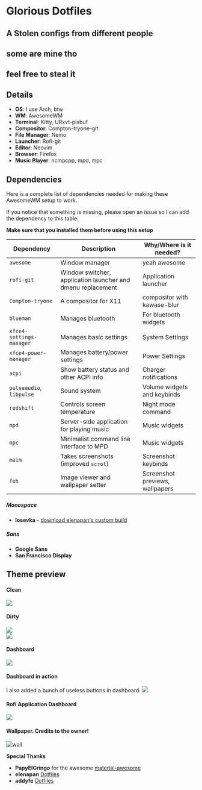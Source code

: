 
# Glorious Dotfiles
## A Stolen configs from different people
## **some are mine tho**
## **feel free to steal it**  

## Details
+ **OS**: I use Arch, btw
+ **WM**: AwesomeWM
+ **Terminal**: Kitty, URxvt-pixbuf
+ **Compositor**: Compton-tryone-git
+ **File Manager**: Nemo
+ **Launcher**: Rofi-git
+ **Editor**: Neovim
+ **Browser**: Firefox
+ **Music Player**: ncmpcpp, mpd, mpc



## Dependencies
Here is a complete list of dependencies needed for making these AwesomeWM setup to work.

If you notice that something is missing, please open an issue so I can add the dependency to this table.

**Make sure that you installed them before using this setup**  

| Dependency | Description | Why/Where is it needed? |
| --- | --- | --- |
| `awesome` | Window manager | yeah awesome |
| `rofi-git` | Window switcher, application launcher and dmenu replacement | Application launcher |
| `Compton-tryone` | A compositor for X11 | compositor with kawase-blur |
| `blueman` | Manages bluetooth | For bluetooth widgets |
| `xfce4-settings-manager` | Manages basic settings | System Settings |
| `xfce4-power-manager` | Manages battery/power settings | Power Settings |
| `acpi` | Show battery status and other ACPI info | Charger notifications |
| `pulseaudio`, `libpulse` | Sound system | Volume widgets and keybinds |
| `redshift` | Controls screen temperature | Night mode command |
| `mpd` | Server-side application for playing music | Music widgets |
| `mpc` | Minimalist command line interface to MPD | Music widgets |
| `maim` | Takes screenshots (improved `scrot`) | Screenshot keybinds |
| `feh` | Image viewer and wallpaper setter | Screenshot previews, wallpapers |



##### Monospace
+ **Iosevka** - [download elenapan's custom build](https://github.com/elenapan/dotfiles/)


##### Sans
+ **Google Sans**
+ **San Francisco Display**


## Theme preview  
#### Clean
![](https://github.com/ilovecookieee/Glorious-Dotfiles/blob/master/desktop.png)    
#### Dirty
![](https://github.com/ilovecookieee/Glorious-Dotfiles/blob/master/dirty.png)  
![](https://github.com/ilovecookieee/Glorious-Dotfiles/blob/master/dirty2.png)  
#### Dashboard
![](https://github.com/ilovecookieee/Glorious-Dotfiles/blob/master/dashboard.png)    
#### Dashboard in action
I also added a bunch of useless buttons in dashboard.
![](https://github.com/ilovecookieee/Glorious-Dotfiles/blob/master/dashboardinaction.gif)    
#### Rofi Application Dashboard
![](https://github.com/ilovecookieee/Glorious-Dotfiles/blob/master/application-dashboard.png)
#### Wallpaper. Credits to the owner!
![wall](https://github.com/ilovecookieee/Glorious-Dotfiles/blob/master/wallpaper.jpg)  



**Special Thanks**
+ **PapyElGringo** for the awesome [material-awesome](https://github.com/PapyElGringo/material-awesome)
+ **elenapan** [Dotfiles](https://github.com/elenapan/dotfiles)
+ **addyfe** [Dotfiles](https://github.com/addy-dclxvi/almighty-dotfiles)
